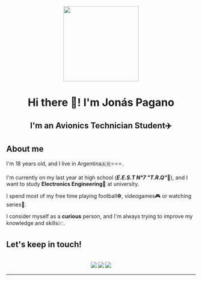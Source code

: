 <div id = "header" align = "center">
<img src = "https://media.giphy.com/media/CkYl1qlzkxPRbklfXx/giphy.gif" height = 200/>
 <h1 align = "center">Hi there 👋! I'm Jonás Pagano</h1>
 <h2 align = "center">I'm an Avionics Technician Student✈️</h2>
</div>

## About me
I'm 18 years old, and I live in Argentina🇦🇷⭐⭐⭐. <br>

I'm currently on my last year at high school (<i><b>E.E.S.T N°7 "T.R.Q"</b></i>🏫), and I want to study **Electronics Engineering**🔌 at university.<br>

I spend most of my free time playing football⚽, videogames🎮 or watching series🎥.<br>

I consider myself as a **curious** person, and I'm always trying to improve my knowledge and skills💹.<br>

## <b>Let's keep in touch!
<br>
<div id = "contact" align = "center">
 <a href = "mailto:paganojonas@gmail.com" target = "_blank"><img src = "https://img.shields.io/badge/Gmail-D14836?style=for-the-badge&logo=gmail&logoColor=white"/></a>
 <a href = "https://www.linkedin.com/in/jonaspagano" target = "_blank"><img src = "https://img.shields.io/badge/LinkedIn-0077B5?style=for-the-badge&logo=linkedin&logoColor=white"/></a>
 <a href = "https://instagram.com/jonaspagano?igshid=OGQ5ZDc2ODk2ZA==" target = "_blank"><img src = "https://img.shields.io/badge/Instagram-E4405F?style=for-the-badge&logo=instagram&logoColor=white"/></a>
</div>

 ---
